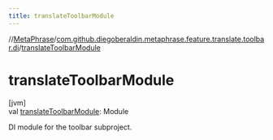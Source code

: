 ```yaml
---
title: translateToolbarModule
---
```

//[MetaPhrase](../../index.html)/[com.github.diegoberaldin.metaphrase.feature.translate.toolbar.di](index.html)/[translateToolbarModule](translate-toolbar-module.html)



# translateToolbarModule



[jvm]\
val [translateToolbarModule](translate-toolbar-module.html): Module



DI module for the toolbar subproject.




